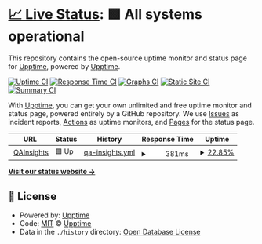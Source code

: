# [📈 Live Status](https://upptime.github.io/upptime): <!--live status--> **🟩 All systems operational**

This repository contains the open-source uptime monitor and status page for [Upptime](https://upptime.js.org), powered by [Upptime](https://github.com/upptime/upptime).

[![Uptime CI](https://github.com/upptime/upptime/workflows/Uptime%20CI/badge.svg)](https://github.com/upptime/upptime/actions?query=workflow%3A%22Uptime+CI%22)
[![Response Time CI](https://github.com/upptime/upptime/workflows/Response%20Time%20CI/badge.svg)](https://github.com/upptime/upptime/actions?query=workflow%3A%22Response+Time+CI%22)
[![Graphs CI](https://github.com/upptime/upptime/workflows/Graphs%20CI/badge.svg)](https://github.com/upptime/upptime/actions?query=workflow%3A%22Graphs+CI%22)
[![Static Site CI](https://github.com/upptime/upptime/workflows/Static%20Site%20CI/badge.svg)](https://github.com/upptime/upptime/actions?query=workflow%3A%22Static+Site+CI%22)
[![Summary CI](https://github.com/upptime/upptime/workflows/Summary%20CI/badge.svg)](https://github.com/upptime/upptime/actions?query=workflow%3A%22Summary+CI%22)

With [Upptime](https://upptime.js.org), you can get your own unlimited and free uptime monitor and status page, powered entirely by a GitHub repository. We use [Issues](https://github.com/upptime/upptime/issues) as incident reports, [Actions](https://github.com/upptime/upptime/actions) as uptime monitors, and [Pages](https://upptime.github.io/upptime) for the status page.

<!--start: status pages-->
<!-- This summary is generated by Upptime (https://github.com/upptime/upptime) -->
<!-- Do not edit this manually, your changes will be overwritten -->
<!-- prettier-ignore -->
| URL | Status | History | Response Time | Uptime |
| --- | ------ | ------- | ------------- | ------ |
| <img alt="" src="https://icons.duckduckgo.com/ip3/qainsights.com.ico" height="13"> [QAInsights](https://qainsights.com) | 🟩 Up | [qa-insights.yml](https://github.com/QAInsights/QAInsights-Status-Check/commits/HEAD/history/qa-insights.yml) | <details><summary><img alt="Response time graph" src="./graphs/qa-insights/response-time-week.png" height="20"> 381ms</summary><br><a href="https://upptime.github.io/upptime/history/qa-insights"><img alt="Response time 215" src="https://img.shields.io/endpoint?url=https%3A%2F%2Fraw.githubusercontent.com%2FQAInsights%2FQAInsights-Status-Check%2FHEAD%2Fapi%2Fqa-insights%2Fresponse-time.json"></a><br><a href="https://upptime.github.io/upptime/history/qa-insights"><img alt="24-hour response time 383" src="https://img.shields.io/endpoint?url=https%3A%2F%2Fraw.githubusercontent.com%2FQAInsights%2FQAInsights-Status-Check%2FHEAD%2Fapi%2Fqa-insights%2Fresponse-time-day.json"></a><br><a href="https://upptime.github.io/upptime/history/qa-insights"><img alt="7-day response time 381" src="https://img.shields.io/endpoint?url=https%3A%2F%2Fraw.githubusercontent.com%2FQAInsights%2FQAInsights-Status-Check%2FHEAD%2Fapi%2Fqa-insights%2Fresponse-time-week.json"></a><br><a href="https://upptime.github.io/upptime/history/qa-insights"><img alt="30-day response time 356" src="https://img.shields.io/endpoint?url=https%3A%2F%2Fraw.githubusercontent.com%2FQAInsights%2FQAInsights-Status-Check%2FHEAD%2Fapi%2Fqa-insights%2Fresponse-time-month.json"></a><br><a href="https://upptime.github.io/upptime/history/qa-insights"><img alt="1-year response time 242" src="https://img.shields.io/endpoint?url=https%3A%2F%2Fraw.githubusercontent.com%2FQAInsights%2FQAInsights-Status-Check%2FHEAD%2Fapi%2Fqa-insights%2Fresponse-time-year.json"></a></details> | <details><summary><a href="https://upptime.github.io/upptime/history/qa-insights">22.85%</a></summary><a href="https://upptime.github.io/upptime/history/qa-insights"><img alt="All-time uptime 99.42%" src="https://img.shields.io/endpoint?url=https%3A%2F%2Fraw.githubusercontent.com%2FQAInsights%2FQAInsights-Status-Check%2FHEAD%2Fapi%2Fqa-insights%2Fuptime.json"></a><br><a href="https://upptime.github.io/upptime/history/qa-insights"><img alt="24-hour uptime 65.10%" src="https://img.shields.io/endpoint?url=https%3A%2F%2Fraw.githubusercontent.com%2FQAInsights%2FQAInsights-Status-Check%2FHEAD%2Fapi%2Fqa-insights%2Fuptime-day.json"></a><br><a href="https://upptime.github.io/upptime/history/qa-insights"><img alt="7-day uptime 22.85%" src="https://img.shields.io/endpoint?url=https%3A%2F%2Fraw.githubusercontent.com%2FQAInsights%2FQAInsights-Status-Check%2FHEAD%2Fapi%2Fqa-insights%2Fuptime-week.json"></a><br><a href="https://upptime.github.io/upptime/history/qa-insights"><img alt="30-day uptime 77.32%" src="https://img.shields.io/endpoint?url=https%3A%2F%2Fraw.githubusercontent.com%2FQAInsights%2FQAInsights-Status-Check%2FHEAD%2Fapi%2Fqa-insights%2Fuptime-month.json"></a><br><a href="https://upptime.github.io/upptime/history/qa-insights"><img alt="1-year uptime 98.11%" src="https://img.shields.io/endpoint?url=https%3A%2F%2Fraw.githubusercontent.com%2FQAInsights%2FQAInsights-Status-Check%2FHEAD%2Fapi%2Fqa-insights%2Fuptime-year.json"></a></details>

<!--end: status pages-->

[**Visit our status website →**](https://upptime.github.io/upptime)

## 📄 License

- Powered by: [Upptime](https://github.com/upptime/upptime)
- Code: [MIT](./LICENSE) © [Upptime](https://upptime.js.org)
- Data in the `./history` directory: [Open Database License](https://opendatacommons.org/licenses/odbl/1-0/)

